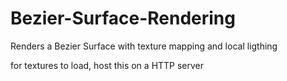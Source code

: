 # Bezier-Surface-Rendering
Renders a Bezier Surface with texture mapping and local ligthing

for textures to load, host this on a HTTP server